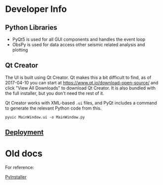 # Developer Info

## Python Libraries

- PyQt5 is used for all GUI components and handles the event loop
- ObsPy is used for data access other seismic related analysis and plotting

## Qt Creator

The UI is built using Qt Creator. Qt makes this a bit difficult to find, as of 2017-04-10 you can start at
https://www.qt.io/download-open-source/ and click "View All Downloads" to download Qt Creator. It is also bundled
with the full installer, but you don't need the rest of it.

Qt Creator works with XML-based `.ui` files, and PyQt includes a command to generate the relevant Python code from this.

```
pyuic MainWindow.ui -o MainWindow.py
```

## [Deployment](Deployment.md)

# Old docs

For reference:

[PyInstaller](PyInstaller.md)

